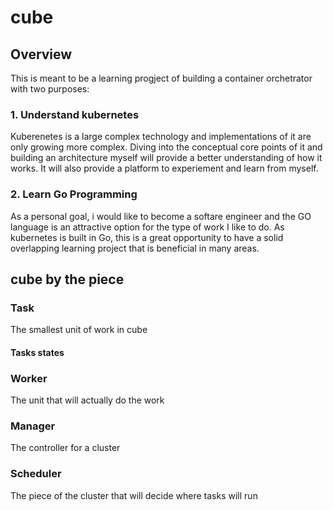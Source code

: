 # cube

## Overview

This is meant to be a learning progject of building a container orchetrator with two purposes: 

### 1. Understand kubernetes

Kuberenetes is a large complex technology and implementations of it are only growing more complex. Diving into the conceptual core points of it and building an architecture myself will provide a better understanding of how it works. It will also provide a platform to experiement and learn from myself. 

### 2. Learn Go Programming

As a personal goal, i would like to become a softare engineer and the GO language is an attractive option for the type of work I like to do. As kubernetes is built in Go, this is a great opportunity to have a solid overlapping learning project that is beneficial in many areas. 

## cube by the piece

### Task

The smallest unit of work in cube

#### Tasks states


### Worker

The unit that will actually do the work 

### Manager

The controller for a cluster

### Scheduler

The piece of the cluster that will decide where tasks will run